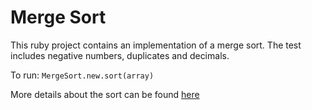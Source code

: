 # Merge Sort

This ruby project contains an implementation of a merge sort. The test includes negative numbers, duplicates and decimals.

To run: `MergeSort.new.sort(array)`

More details about the sort can be found [here](http://www.princeton.edu/~achaney/tmve/wiki100k/docs/Merge_sort.html)
